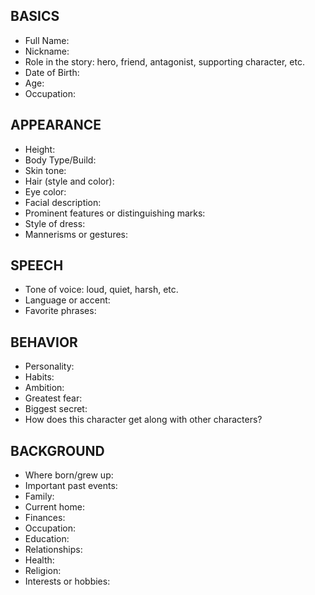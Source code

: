 ## BASICS
- Full Name:
- Nickname:
- Role in the story: hero, friend, antagonist, supporting character, etc.
- Date of Birth:
- Age:
- Occupation:

## APPEARANCE
- Height:
- Body Type/Build:
- Skin tone: 
- Hair (style and color):
- Eye color:
- Facial description:
- Prominent features or distinguishing marks:
- Style of dress:
- Mannerisms or gestures:

## SPEECH
- Tone of voice: loud, quiet, harsh, etc.
- Language or accent:
- Favorite phrases:

## BEHAVIOR
- Personality:
- Habits:
- Ambition:
- Greatest fear:
- Biggest secret:
- How does this character get along with other characters?

## BACKGROUND
- Where born/grew up:
- Important past events:
- Family:
- Current home:
- Finances:
- Occupation:
- Education: 
- Relationships: 
- Health:
- Religion:
- Interests or hobbies:
